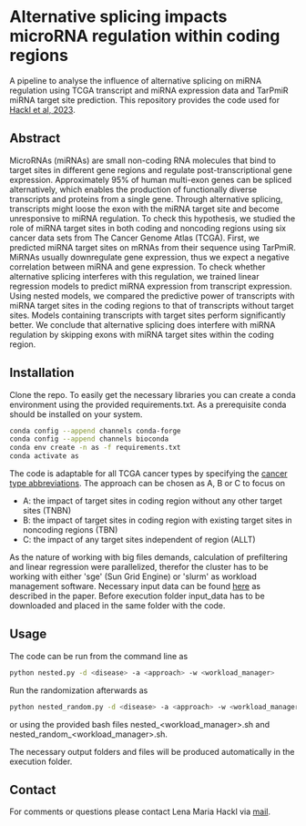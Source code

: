 # Alternative splicing impacts microRNA regulation within coding regions

A pipeline to analyse the influence of alternative splicing on miRNA regulation using TCGA transcript and miRNA expression data and TarPmiR miRNA target site prediction. This repository provides the code used for [Hackl et al, 2023](https://pubmed.ncbi.nlm.nih.gov/37705830/).

## Abstract
MicroRNAs (miRNAs) are small non-coding RNA molecules that bind to target sites in different gene regions and regulate post-transcriptional gene expression. Approximately 95% of human multi-exon genes can be spliced alternatively, which enables the production of functionally diverse transcripts and proteins from a single gene. Through alternative splicing, transcripts might loose the exon with the miRNA target site and become unresponsive to miRNA regulation. To check this hypothesis, we studied the role of miRNA target sites in both coding and noncoding regions using six cancer data sets from The Cancer Genome Atlas (TCGA). First, we predicted miRNA target sites on mRNAs from their sequence using TarPmiR. MiRNAs usually downregulate gene expression, thus we expect a negative correlation between miRNA and gene expression. To check whether alternative splicing interferes with this regulation, we trained linear regression models to predict miRNA expression from transcript expression. Using nested models, we compared the predictive power of transcripts with miRNA target sites in the coding regions to that of transcripts without target sites. Models containing transcripts with target sites perform significantly better. We conclude that alternative splicing does interfere with miRNA regulation by skipping exons with miRNA target sites within the coding region.

## Installation
Clone the repo. To easily get the necessary libraries you can create a conda environment using the provided requirements.txt. As a prerequisite conda should be installed on your system.
```bash
conda config --append channels conda-forge
conda config --append channels bioconda
conda env create -n as -f requirements.txt
conda activate as
```
The code is adaptable for all TCGA cancer types by specifying the [cancer type abbreviations](https://gdc.cancer.gov/resources-tcga-users/tcga-code-tables/tcga-study-abbreviations).
The approach can be chosen as A, B or C to focus on   
* A: the impact of target sites in coding region without any other target sites (TNBN)
* B: the impact of target sites in coding region with existing target sites in noncoding regions (TBN)
* C: the impact of any target sites independent of region (ALLT)

As the nature of working with big files demands, calculation of prefiltering and linear regression were parallelized, therefor the cluster has to be working with either 'sge' (Sun Grid Engine) or 'slurm' as workload management software.
Necessary input data can be found [here](https://doi.org/10.6084/m9.figshare.21821181.v1) as described in the paper. Before execution folder input_data has to be downloaded and placed in the same folder with the code.

## Usage
The code can be run from the command line as
```bash
python nested.py -d <disease> -a <approach> -w <workload_manager>
```
Run the randomization afterwards as 
```bash
python nested_random.py -d <disease> -a <approach> -w <workload_manager> -i <nr_iterations> [-b <iterations_before>] [-s]
```
or using the provided bash files nested_<workload_manager>.sh and nested_random_<workload_manager>.sh.

The necessary output folders and files will be produced automatically in the execution folder.

## Contact

For comments or questions please contact Lena Maria Hackl via [mail](mailto:lena.hackl@uni-hamburg.de).

